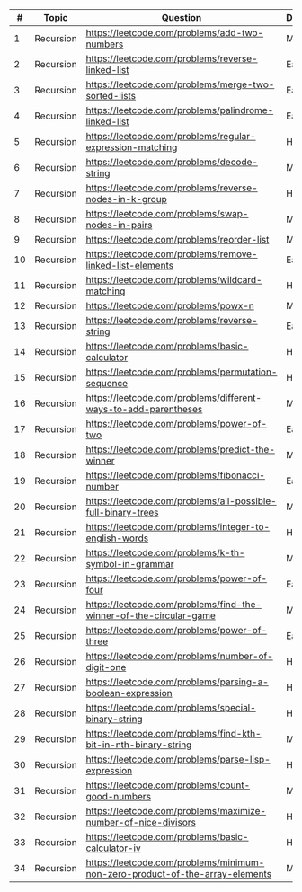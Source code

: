 | #  | Topic     | Question                                                                     | Difficulty |
|----|-----------|------------------------------------------------------------------------------|------------|
| 1  | Recursion | https://leetcode.com/problems/add-two-numbers                                | Medium     |
| 2  | Recursion | https://leetcode.com/problems/reverse-linked-list                            | Easy       |
| 3  | Recursion | https://leetcode.com/problems/merge-two-sorted-lists                         | Easy       |
| 4  | Recursion | https://leetcode.com/problems/palindrome-linked-list                         | Easy       |
| 5  | Recursion | https://leetcode.com/problems/regular-expression-matching                    | Hard       |
| 6  | Recursion | https://leetcode.com/problems/decode-string                                  | Medium     |
| 7  | Recursion | https://leetcode.com/problems/reverse-nodes-in-k-group                       | Hard       |
| 8  | Recursion | https://leetcode.com/problems/swap-nodes-in-pairs                            | Medium     |
| 9  | Recursion | https://leetcode.com/problems/reorder-list                                   | Medium     |
| 10 | Recursion | https://leetcode.com/problems/remove-linked-list-elements                    | Easy       |
| 11 | Recursion | https://leetcode.com/problems/wildcard-matching                              | Hard       |
| 12 | Recursion | https://leetcode.com/problems/powx-n                                         | Medium     |
| 13 | Recursion | https://leetcode.com/problems/reverse-string                                 | Easy       |
| 14 | Recursion | https://leetcode.com/problems/basic-calculator                               | Hard       |
| 15 | Recursion | https://leetcode.com/problems/permutation-sequence                           | Hard       |
| 16 | Recursion | https://leetcode.com/problems/different-ways-to-add-parentheses              | Medium     |
| 17 | Recursion | https://leetcode.com/problems/power-of-two                                   | Easy       |
| 18 | Recursion | https://leetcode.com/problems/predict-the-winner                             | Medium     |
| 19 | Recursion | https://leetcode.com/problems/fibonacci-number                               | Easy       |
| 20 | Recursion | https://leetcode.com/problems/all-possible-full-binary-trees                 | Medium     |
| 21 | Recursion | https://leetcode.com/problems/integer-to-english-words                       | Hard       |
| 22 | Recursion | https://leetcode.com/problems/k-th-symbol-in-grammar                         | Medium     |
| 23 | Recursion | https://leetcode.com/problems/power-of-four                                  | Easy       |
| 24 | Recursion | https://leetcode.com/problems/find-the-winner-of-the-circular-game           | Medium     |
| 25 | Recursion | https://leetcode.com/problems/power-of-three                                 | Easy       |
| 26 | Recursion | https://leetcode.com/problems/number-of-digit-one                            | Hard       |
| 27 | Recursion | https://leetcode.com/problems/parsing-a-boolean-expression                   | Hard       |
| 28 | Recursion | https://leetcode.com/problems/special-binary-string                          | Hard       |
| 29 | Recursion | https://leetcode.com/problems/find-kth-bit-in-nth-binary-string              | Medium     |
| 30 | Recursion | https://leetcode.com/problems/parse-lisp-expression                          | Hard       |
| 31 | Recursion | https://leetcode.com/problems/count-good-numbers                             | Medium     |
| 32 | Recursion | https://leetcode.com/problems/maximize-number-of-nice-divisors               | Hard       |
| 33 | Recursion | https://leetcode.com/problems/basic-calculator-iv                            | Hard       |
| 34 | Recursion | https://leetcode.com/problems/minimum-non-zero-product-of-the-array-elements | Medium     |
